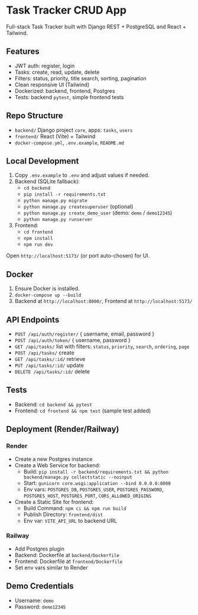 # Task Tracker CRUD App

Full-stack Task Tracker built with Django REST + PostgreSQL and React + Tailwind.

## Features
- JWT auth: register, login
- Tasks: create, read, update, delete
- Filters: status, priority, title search, sorting, pagination
- Clean responsive UI (Tailwind)
- Dockerized: backend, frontend, Postgres
- Tests: backend `pytest`, simple frontend tests

## Repo Structure
- `backend/` Django project `core`, apps: `tasks`, `users`
- `frontend/` React (Vite) + Tailwind
- `docker-compose.yml`, `.env.example`, `README.md`

## Local Development
1. Copy `.env.example` to `.env` and adjust values if needed.
2. Backend (SQLite fallback):
   - `cd backend`
   - `pip install -r requirements.txt`
   - `python manage.py migrate`
   - `python manage.py createsuperuser` (optional)
   - `python manage.py create_demo_user` (demo: `demo` / `demo12345`)
   - `python manage.py runserver`
3. Frontend:
   - `cd frontend`
   - `npm install`
   - `npm run dev`

Open `http://localhost:5173/` (or port auto-chosen) for UI.

## Docker
1. Ensure Docker is installed.
2. `docker-compose up --build`
3. Backend at `http://localhost:8000/`, Frontend at `http://localhost:5173/`

## API Endpoints
- `POST /api/auth/register/` { username, email, password }
- `POST /api/auth/token/` { username, password }
- `GET /api/tasks/` list with filters: `status`, `priority`, `search`, `ordering`, `page`
- `POST /api/tasks/` create
- `GET /api/tasks/:id/` retrieve
- `PUT /api/tasks/:id/` update
- `DELETE /api/tasks/:id/` delete

## Tests
- Backend: `cd backend && pytest`
- Frontend: `cd frontend && npm test` (sample test added)

## Deployment (Render/Railway)
### Render
- Create a new Postgres instance
- Create a Web Service for backend:
  - Build: `pip install -r backend/requirements.txt && python backend/manage.py collectstatic --noinput`
  - Start: `gunicorn core.wsgi:application --bind 0.0.0.0:8000`
  - Env vars: `POSTGRES_DB`, `POSTGRES_USER`, `POSTGRES_PASSWORD`, `POSTGRES_HOST`, `POSTGRES_PORT`, `CORS_ALLOWED_ORIGINS`
- Create a Static Site for frontend:
  - Build Command: `npm ci && npm run build`
  - Publish Directory: `frontend/dist`
  - Env var: `VITE_API_URL` to backend URL

### Railway
- Add Postgres plugin
- Backend: Dockerfile at `backend/Dockerfile`
- Frontend: Dockerfile at `frontend/Dockerfile`
- Set env vars similar to Render

## Demo Credentials
- Username: `demo`
- Password: `demo12345`
